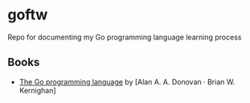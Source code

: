 # goftw

Repo for documenting my Go programming language learning process

## Books
- [The Go programming language](https://www.gopl.io/)  by [Alan A. A. Donovan · Brian W. Kernighan] 
